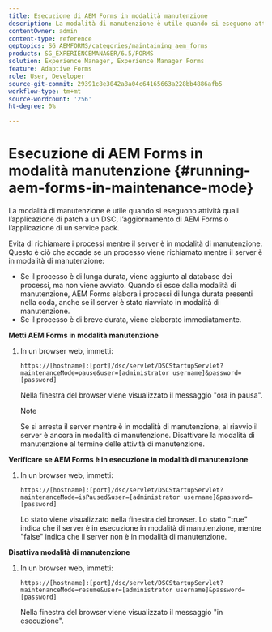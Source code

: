 ```yaml
---
title: Esecuzione di AEM Forms in modalità manutenzione
description: La modalità di manutenzione è utile quando si eseguono attività quali l’applicazione di patch a un DSC, l’aggiornamento di AEM Forms o l’applicazione di un service pack. Ulteriori informazioni sull’esecuzione di AEM Forms in modalità manutenzione.
contentOwner: admin
content-type: reference
geptopics: SG_AEMFORMS/categories/maintaining_aem_forms
products: SG_EXPERIENCEMANAGER/6.5/FORMS
solution: Experience Manager, Experience Manager Forms
feature: Adaptive Forms
role: User, Developer
source-git-commit: 29391c8e3042a8a04c64165663a228bb4886afb5
workflow-type: tm+mt
source-wordcount: '256'
ht-degree: 0%

---
```


# Esecuzione di AEM Forms in modalità manutenzione {#running-aem-forms-in-maintenance-mode}

La modalità di manutenzione è utile quando si eseguono attività quali l’applicazione di patch a un DSC, l’aggiornamento di AEM Forms o l’applicazione di un service pack.

Evita di richiamare i processi mentre il server è in modalità di manutenzione. Questo è ciò che accade se un processo viene richiamato mentre il server è in modalità di manutenzione:

* Se il processo è di lunga durata, viene aggiunto al database dei processi, ma non viene avviato. Quando si esce dalla modalità di manutenzione, AEM Forms elabora i processi di lunga durata presenti nella coda, anche se il server è stato riavviato in modalità di manutenzione.
* Se il processo è di breve durata, viene elaborato immediatamente.

**Metti AEM Forms in modalità manutenzione**

1. In un browser web, immetti:

   `https://[hostname]:[port]/dsc/servlet/DSCStartupServlet?maintenanceMode=pause&user=[administrator username]&password=[password]`

   Nella finestra del browser viene visualizzato il messaggio &quot;ora in pausa&quot;.

   >[!NOTE]
   >
   >Se si arresta il server mentre è in modalità di manutenzione, al riavvio il server è ancora in modalità di manutenzione. Disattivare la modalità di manutenzione al termine delle attività di manutenzione.

**Verificare se AEM Forms è in esecuzione in modalità di manutenzione**

1. In un browser web, immetti:

   `https://[hostname]:[port]/dsc/servlet/DSCStartupServlet?maintenanceMode=isPaused&user=[administrator username]&password=[password]`

   Lo stato viene visualizzato nella finestra del browser. Lo stato &quot;true&quot; indica che il server è in esecuzione in modalità di manutenzione, mentre &quot;false&quot; indica che il server non è in modalità di manutenzione.

**Disattiva modalità di manutenzione**

1. In un browser web, immetti:

   `https://[hostname]:[port]/dsc/servlet/DSCStartupServlet?maintenanceMode=resume&user=[administrator username]&password=[password]`

   Nella finestra del browser viene visualizzato il messaggio &quot;in esecuzione&quot;.

